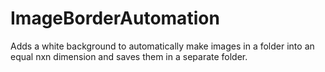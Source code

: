 # ImageBorderAutomation
Adds a white background to automatically make images in a folder into an equal nxn dimension and saves them in a separate folder.
